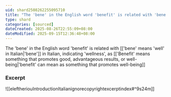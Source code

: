 ```yaml
---
uid: shard2508262255095710
title: "The 'bene' in the English word 'benefit' is related with 'bene' in Italian, indicating 'wellness'"
type: shard
categories: [sourced]
dateCreated: 2025-08-26T22:55:09+08:00
dateModified: 2025-09-15T12:36:48+08:00
---
```

The 'bene' in the English word 'benefit' is related with [['bene' means 'well' in Italian|'bene']] in Italian, indicating 'wellness', as [['Benefit' means something that promotes good, advantageous results, or well-being|'benefit' can mean as something that promotes well-being]]

### Excerpt
![[eleftheriouIntroductionItalianignorecopyrightexcerptindex#^9s24m]]